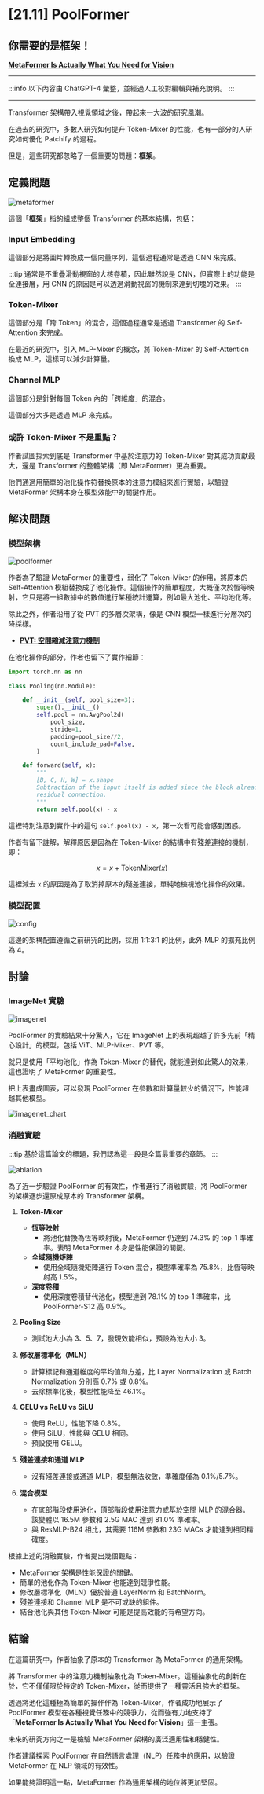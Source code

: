 # [21.11] PoolFormer

## 你需要的是框架！

[**MetaFormer Is Actually What You Need for Vision**](https://arxiv.org/abs/2111.11418)

---

:::info
以下內容由 ChatGPT-4 彙整，並經過人工校對編輯與補充說明。
:::

---

Transformer 架構帶入視覺領域之後，帶起來一大波的研究風潮。

在過去的研究中，多數人研究如何提升 Token-Mixer 的性能，也有一部分的人研究如何優化 Patchify 的過程。

但是，這些研究都忽略了一個重要的問題：**框架**。

## 定義問題

![metaformer](./img/img1.jpg)

這個「**框架**」指的組成整個 Transformer 的基本結構，包括：

### Input Embedding

這個部分是將圖片轉換成一個向量序列，這個過程通常是透過 CNN 來完成。

:::tip
通常是不重疊滑動視窗的大核卷積，因此雖然說是 CNN，但實際上的功能是全連接層，用 CNN 的原因是可以透過滑動視窗的機制來達到切塊的效果。
:::

### Token-Mixer

這個部分是「跨 Token」的混合，這個過程通常是透過 Transformer 的 Self-Attention 來完成。

在最近的研究中，引入 MLP-Mixer 的概念，將 Token-Mixer 的 Self-Attention 換成 MLP，這樣可以減少計算量。

### Channel MLP

這個部分是針對每個 Token 內的「跨維度」的混合。

這個部分大多是透過 MLP 來完成。

### 或許 Token-Mixer 不是重點？

作者試圖探索到底是 Transformer 中基於注意力的 Token-Mixer 對其成功貢獻最大，還是 Transformer 的整體架構（即 MetaFormer）更為重要。

他們通過用簡單的池化操作符替換原本的注意力模組來進行實驗，以驗證 MetaFormer 架構本身在模型效能中的關鍵作用。

## 解決問題

### 模型架構

![poolformer](./img/img2.jpg)

作者為了驗證 MetaFormer 的重要性，弱化了 Token-Mixer 的作用，將原本的 Self-Attention 模組替換成了池化操作。這個操作的簡單程度，大概僅次於恆等映射，它只是將一組數據中的數值進行某種統計運算，例如最大池化、平均池化等。

除此之外，作者沿用了從 PVT 的多層次架構，像是 CNN 模型一樣進行分層次的降採樣。

- [**PVT: 空間縮減注意力機制**](../2102-pvt/index.md)

在池化操作的部分，作者也留下了實作細節：

```python {20}
import torch.nn as nn

class Pooling(nn.Module):

    def __init__(self, pool_size=3):
        super().__init__()
        self.pool = nn.AvgPool2d(
            pool_size,
            stride=1,
            padding=pool_size//2,
            count_include_pad=False,
        )

    def forward(self, x):
        """
        [B, C, H, W] = x.shape
        Subtraction of the input itself is added since the block already has a
        residual connection.
        """
        return self.pool(x) - x
```

這裡特別注意到實作中的這句 `self.pool(x) - x`，第一次看可能會感到困惑。

作者有留下註解，解釋原因是因為在 Token-Mixer 的結構中有殘差連接的機制，即：

$$
x = x + \text{TokenMixer}(x)
$$

這裡減去 `x` 的原因是為了取消掉原本的殘差連接，單純地檢視池化操作的效果。

### 模型配置

![config](./img/img3.jpg)

這邊的架構配置遵循之前研究的比例，採用 1:1:3:1 的比例，此外 MLP 的擴充比例為 4。

## 討論

### ImageNet 實驗

![imagenet](./img/img4.jpg)

PoolFormer 的實驗結果十分驚人，它在 ImageNet 上的表現超越了許多先前「精心設計」的模型，包括 ViT、MLP-Mixer、PVT 等。

就只是使用「平均池化」作為 Token-Mixer 的替代，就能達到如此驚人的效果，這也證明了 MetaFormer 的重要性。

把上表畫成圖表，可以發現 PoolFormer 在參數和計算量較少的情況下，性能超越其他模型。

![imagenet_chart](./img/img5.jpg)

### 消融實驗

:::tip
基於這篇論文的標題，我們認為這一段是全篇最重要的章節。
:::

![ablation](./img/img6.jpg)

為了近一步驗證 PoolFormer 的有效性，作者進行了消融實驗，將 PoolFormer 的架構逐步還原成原本的 Transformer 架構。

1. **Token-Mixer**

   - **恆等映射**
     - 將池化替換為恆等映射後，MetaFormer 仍達到 74.3% 的 top-1 準確率。表明 MetaFormer 本身是性能保證的關鍵。
   - **全域隨機矩陣**
     - 使用全域隨機矩陣進行 Token 混合，模型準確率為 75.8%，比恆等映射高 1.5%。
   - **深度卷積**
     - 使用深度卷積替代池化，模型達到 78.1% 的 top-1 準確率，比 PoolFormer-S12 高 0.9%。

2. **Pooling Size**

   - 測試池大小為 3、5、7，發現效能相似，預設為池大小 3。

3. **修改層標準化（MLN）**

   - 計算標記和通道維度的平均值和方差，比 Layer Normalization 或 Batch Normalization 分別高 0.7% 或 0.8%。
   - 去除標準化後，模型性能降至 46.1%。

4. **GELU vs ReLU vs SiLU**

   - 使用 ReLU，性能下降 0.8%。
   - 使用 SiLU，性能與 GELU 相同。
   - 預設使用 GELU。

5. **殘差連接和通道 MLP**

   - 沒有殘差連接或通道 MLP，模型無法收斂，準確度僅為 0.1%/5.7%。

6. **混合模型**
   - 在底部階段使用池化，頂部階段使用注意力或基於空間 MLP 的混合器。該變體以 16.5M 參數和 2.5G MAC 達到 81.0% 準確率。
   - 與 ResMLP-B24 相比，其需要 116M 參數和 23G MACs 才能達到相同精確度。

根據上述的消融實驗，作者提出幾個觀點：

- MetaFormer 架構是性能保證的關鍵。
- 簡單的池化作為 Token-Mixer 也能達到競爭性能。
- 修改層標準化（MLN）優於普通 LayerNorm 和 BatchNorm。
- 殘差連接和 Channel MLP 是不可或缺的組件。
- 結合池化與其他 Token-Mixer 可能是提高效能的有希望方向。

## 結論

在這篇研究中，作者抽象了原本的 Transformer 為 MetaFormer 的通用架構。

將 Transformer 中的注意力機制抽象化為 Token-Mixer。這種抽象化的創新在於，它不僅僅限於特定的 Token-Mixer，從而提供了一種靈活且強大的框架。

透過將池化這種極為簡單的操作作為 Token-Mixer，作者成功地展示了 PoolFormer 模型在各種視覺任務中的競爭力，從而強有力地支持了「**MetaFormer Is Actually What You Need for Vision**」這一主張。

未來的研究方向之一是檢驗 MetaFormer 架構的廣泛適用性和穩健性。

作者建議探索 PoolFormer 在自然語言處理（NLP）任務中的應用，以驗證 MetaFormer 在 NLP 領域的有效性。

如果能夠證明這一點，MetaFormer 作為通用架構的地位將更加堅固。

